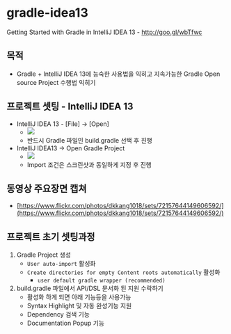 gradle-idea13
=============

Getting Started with Gradle in IntelliJ IDEA 13 - http://goo.gl/wbTfwc


목적
-------------

* Gradle + IntelliJ IDEA 13에 능숙한 사용법을 익히고 지속가능한 Gradle Open source Project 수행법 익히기


프로젝트 셋팅 - IntelliJ IDEA 13
-------------

* IntelliJ IDEA 13 - [File] -> [Open]
    * [![](https://farm6.staticflickr.com/5161/13940822712_f6dc3cc5ee_z.jpg)](https://www.flickr.com/photos/dkkang1018/13940822712/)
    * 반드시 Gradle 파일인 build.gradle 선택 후 진행
* IntelliJ IDEA13 -> Open Gradle Project
    * [![](https://farm6.staticflickr.com/5290/13940830011_2ac1ff61a9_z.jpg)](https://www.flickr.com/photos/dkkang1018/13940830011/)
    * Import 조건은 스크린샷과 동일하게 지정 후 진행

동영상 주요장면 캡쳐
-------------

* [https://www.flickr.com/photos/dkkang1018/sets/72157644149606592/](https://www.flickr.com/photos/dkkang1018/sets/72157644149606592/)


프로젝트 초기 셋팅과정
-------------

1. Gradle Project 생성
    * `User auto-import` 활성화
    * `Create directories for empty Content roots automatically` 활성화
        * `user default gradle wrapper (recommended)`
1. build.gradle 파일에서 API/DSL 문서화 된 지원 수락하기
    * 활성화 하게 되면 아래 기능등을 사용가능
    * Syntax Highlight 및 자동 완성기능 지원
    * Dependency 검색 기능
    * Documentation Popup 기능